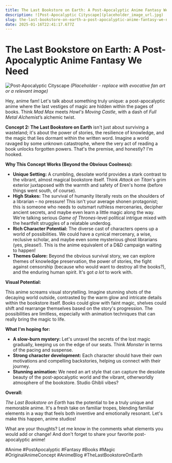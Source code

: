 ```yaml
---
title: The Last Bookstore on Earth: A Post-Apocalyptic Anime Fantasy We Need
description: ![Post-Apocalyptic Cityscape](placeholder_image_url.jpg)  *(Placeholder - replace with evocative fan art or a relevant image)*
slug: the-last-bookstore-on-earth-a-post-apocalyptic-anime-fantasy-we-need
date: 2025-01-16T22:41:17.677Z
---
```


# The Last Bookstore on Earth: A Post-Apocalyptic Anime Fantasy We Need

![Post-Apocalyptic Cityscape](placeholder_image_url.jpg)  *(Placeholder - replace with evocative fan art or a relevant image)*

Hey, anime fam!  Let's talk about something truly unique: a post-apocalyptic anime where the last vestiges of magic are hidden within the pages of books.  Think *Mad Max* meets *Howl's Moving Castle*, with a dash of *Full Metal Alchemist*’s alchemic twist.

**Concept 2: The Last Bookstore on Earth** isn't just about surviving a wasteland; it's about the power of stories, the resilience of knowledge, and the magic that lies dormant within the written word.  Imagine a world ravaged by some unknown catastrophe, where the very act of reading a book unlocks forgotten powers.  That's the premise, and honestly? I'm hooked.

**Why This Concept Works (Beyond the Obvious Coolness):**

* **Unique Setting:** A crumbling, desolate world provides a stark contrast to the vibrant, almost magical bookstore itself. Think *Attack on Titan*'s grim exterior juxtaposed with the warmth and safety of Eren's home (before things went south, of course).
* **High Stakes:**  The survival of humanity literally rests on the shoulders of a librarian – no pressure! This isn't your average shonen protagonist; this is someone who needs to outsmart ruthless mercenaries, decipher ancient secrets, and maybe even learn a little magic along the way.  We're talking serious *Game of Thrones*-level political intrigue mixed with the heartfelt struggles of a relatable underdog.
* **Rich Character Potential:**  The diverse cast of characters opens up a world of possibilities. We could have a cynical mercenary, a wise, reclusive scholar, and maybe even some mysterious ghost librarians (yes, please!). This is the anime equivalent of a D&D campaign waiting to happen!
* **Themes Galore:**  Beyond the obvious survival story, we can explore themes of knowledge preservation, the power of stories, the fight against censorship (because who would want to destroy all the books?), and the enduring human spirit. It's got *a lot* to work with.

**Visual Potential:**

This anime screams visual storytelling.  Imagine stunning shots of the decaying world outside, contrasted by the warm glow and intricate details within the bookstore itself. Books could glow with faint magic, shelves could shift and rearrange themselves based on the story's progression. The possibilities are limitless, especially with animation techniques that can really bring the magic to life.

**What I'm hoping for:**

* **A slow-burn mystery:**  Let's unravel the secrets of the lost magic gradually, keeping us on the edge of our seats.  Think *Monster* in terms of the pacing and suspense.
* **Strong character development:**  Each character should have their own motivations and compelling backstories, helping us connect with their journey.
* **Stunning animation:** We need an art style that can capture the desolate beauty of the post-apocalyptic world and the vibrant, otherworldly atmosphere of the bookstore.  Studio Ghibli vibes?

**Overall:**

*The Last Bookstore on Earth* has the potential to be a truly unique and memorable anime.  It's a fresh take on familiar tropes, blending familiar elements in a way that feels both inventive and emotionally resonant.  Let's make this happen, anime studios!

What are your thoughts?  Let me know in the comments what elements you would add or change! And don't forget to share your favorite post-apocalyptic anime!

#Anime #PostApocalyptic #Fantasy #Books #Magic #OriginalAnimeConcept #AnimeBlog #TheLastBookstoreOnEarth